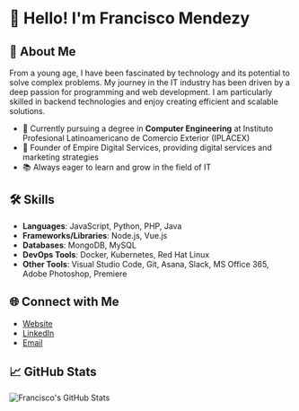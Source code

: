 # 👋 Hello! I'm Francisco Mendezy

## 🌟 About Me
From a young age, I have been fascinated by technology and its potential to solve complex problems. My journey in the IT industry has been driven by a deep passion for programming and web development. I am particularly skilled in backend technologies and enjoy creating efficient and scalable solutions.

- 💼 Currently pursuing a degree in **Computer Engineering** at Instituto Profesional Latinoamericano de Comercio Exterior (IPLACEX)
- 🏢 Founder of Empire Digital Services, providing digital services and marketing strategies
- 📚 Always eager to learn and grow in the field of IT

## 🛠️ Skills
- **Languages**: JavaScript, Python, PHP, Java
- **Frameworks/Libraries**: Node.js, Vue.js
- **Databases**: MongoDB, MySQL
- **DevOps Tools**: Docker, Kubernetes, Red Hat Linux
- **Other Tools**: Visual Studio Code, Git, Asana, Slack, MS Office 365, Adobe Photoshop, Premiere

## 🌐 Connect with Me
- [Website](https://www.mendezy.cl)
- [LinkedIn](https://www.linkedin.com/in/fmendezzy/)
- [Email](mailto:fmy@outlook.cl)

## 📈 GitHub Stats
![Francisco's GitHub Stats](https://github-readme-stats.vercel.app/api?username=fmendezy&show_icons=true&theme=dark)
